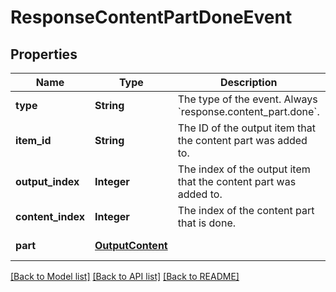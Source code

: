 # ResponseContentPartDoneEvent
## Properties

| Name | Type | Description | Notes |
|------------ | ------------- | ------------- | -------------|
| **type** | **String** | The type of the event. Always &#x60;response.content_part.done&#x60;.  | [default to null] |
| **item\_id** | **String** | The ID of the output item that the content part was added to.  | [default to null] |
| **output\_index** | **Integer** | The index of the output item that the content part was added to.  | [default to null] |
| **content\_index** | **Integer** | The index of the content part that is done.  | [default to null] |
| **part** | [**OutputContent**](OutputContent.md) |  | [default to null] |

[[Back to Model list]](../README.md#documentation-for-models) [[Back to API list]](../README.md#documentation-for-api-endpoints) [[Back to README]](../README.md)

